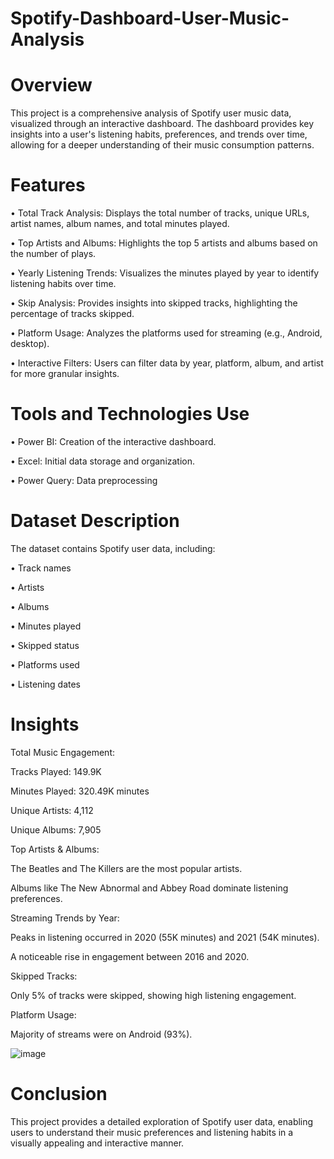 # Spotify-Dashboard-User-Music-Analysis

# Overview

This project is a comprehensive analysis of Spotify user music data, visualized through an interactive dashboard. The dashboard provides key insights into a user's listening habits, preferences, and trends over time, allowing for a deeper understanding of their music consumption patterns.

# Features

•	Total Track Analysis: Displays the total number of tracks, unique URLs, artist names, album names, and total minutes played.

•	Top Artists and Albums: Highlights the top 5 artists and albums based on the number of plays.

•	Yearly Listening Trends: Visualizes the minutes played by year to identify listening habits over time.

•	Skip Analysis: Provides insights into skipped tracks, highlighting the percentage of tracks skipped.

•	Platform Usage: Analyzes the platforms used for streaming (e.g., Android, desktop).

•	Interactive Filters: Users can filter data by year, platform, album, and artist for more granular insights.

# Tools and Technologies Use

•	Power BI: Creation of the interactive dashboard.

•	Excel: Initial data storage and organization.

•	Power Query: Data preprocessing 


# Dataset Description

The dataset contains Spotify user data, including:

•	Track names

•	Artists

•	Albums

•	Minutes played

•	Skipped status

•	Platforms used

•	Listening dates


# Insights

Total Music Engagement:

   Tracks Played: 149.9K

   Minutes Played: 320.49K minutes

   Unique Artists: 4,112

   Unique Albums: 7,905

Top Artists & Albums:

   The Beatles and The Killers are the most popular artists.

   Albums like The New Abnormal and Abbey Road dominate listening preferences.

Streaming Trends by Year:

   Peaks in listening occurred in 2020 (55K minutes) and 2021 (54K minutes).

   A noticeable rise in engagement between 2016 and 2020.

Skipped Tracks:

   Only 5% of tracks were skipped, showing high listening engagement.

Platform Usage:

  Majority of streams were on Android (93%).



![image](https://github.com/user-attachments/assets/2093e432-89d7-4611-9a3e-88bed2ee762c)



# Conclusion

  This project provides a detailed exploration of Spotify user data, enabling users to understand their music preferences and listening habits in a visually appealing and interactive manner.


